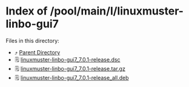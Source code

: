 
# Index of /pool/main/l/linuxmuster-linbo-gui7
Files in this directory:
- ⤴ [Parent Directory](../)
- 🗒 [linuxmuster-linbo-gui7_7.0.1-release.dsc](linuxmuster-linbo-gui7_7.0.1-release.dsc)
- 🗒 [linuxmuster-linbo-gui7_7.0.1-release.tar.gz](linuxmuster-linbo-gui7_7.0.1-release.tar.gz)
- 🗒 [linuxmuster-linbo-gui7_7.0.1-release_all.deb](linuxmuster-linbo-gui7_7.0.1-release_all.deb)
